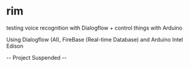 # rim
testing voice recognition with Dialogflow + control things with Arduino

Using Dialogflow (AI), FireBase (Real-time Database) and Arduino Intel Edison

-- Project Suspended --
